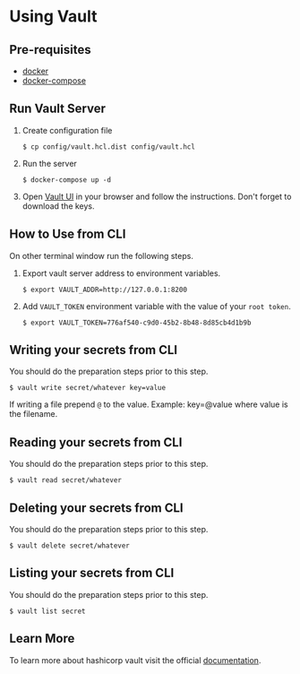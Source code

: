 # Using Vault

## Pre-requisites

- [docker](https://www.docker.com/)
- [docker-compose](https://github.com/docker/compose)

## Run Vault Server

1. Create configuration file

    `$ cp config/vault.hcl.dist config/vault.hcl`

1. Run the server

    `$ docker-compose up -d`

1. Open [Vault UI](http://127.0.0.1:8200) in your browser and follow the instructions. Don't forget to
   download the keys.

## How to Use from CLI

On other terminal window run the following steps.

1. Export vault server address to environment variables.

    ```
    $ export VAULT_ADDR=http://127.0.0.1:8200
    ```

1. Add `VAULT_TOKEN` environment variable with the value of your `root token`.

    ```
    $ export VAULT_TOKEN=776af540-c9d0-45b2-8b48-8d85cb4d1b9b
    ```

## Writing your secrets from CLI

You should do the preparation steps prior to this step.

    $ vault write secret/whatever key=value

If writing a file prepend `@` to the value. Example: key=@value where value
is the filename.

## Reading your secrets from CLI

You should do the preparation steps prior to this step.

    $ vault read secret/whatever

## Deleting your secrets from CLI

You should do the preparation steps prior to this step.

    $ vault delete secret/whatever

## Listing your secrets from CLI

You should do the preparation steps prior to this step.

    $ vault list secret

## Learn More

To learn more about hashicorp vault visit the official
[documentation](https://www.vaultproject.io/docs/).
